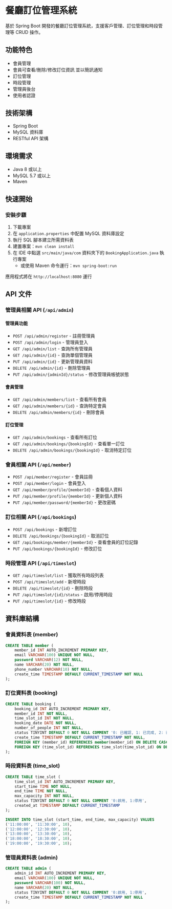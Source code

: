 # 餐廳訂位管理系統

基於 Spring Boot 開發的餐廳訂位管理系統，支援客戶管理、訂位管理和時段管理等 CRUD 操作。

## 功能特色

- 會員管理
- 會員可查看/刪除/修改訂位資訊 並以簡訊通知
- 訂位管理
- 時段管理
- 管理員後台
- 使用者認證

## 技術架構

- Spring Boot
- MySQL 資料庫
- RESTful API 架構

## 環境需求

- Java 8 或以上
- MySQL 5.7 或以上
- Maven

## 快速開始

### 安裝步驟

1. 下載專案
2. 在 `application.properties` 中配置 MySQL 資料庫設定
3. 執行 SQL 腳本建立所需資料表
4. 建置專案：`mvn clean install`
5. 在 IDE 中點選 `src/main/java/com` 資料夾下的 `BookingApplication.java` 執行專案
   - 或使用 Maven 命令運行：`mvn spring-boot:run`

應用程式將在 `http://localhost:8080` 運行

## API 文件

### 管理員相關 API (`/api/admin`)

#### 管理員功能
- `POST /api/admin/register` - 註冊管理員
- `POST /api/admin/login` - 管理員登入
- `GET /api/admin/list` - 查詢所有管理員
- `GET /api/admin/{id}` - 查詢單個管理員
- `PUT /api/admin/{id}` - 更新管理員資料
- `DELETE /api/admin/{id}` - 刪除管理員
- `PUT /api/admin/{adminId}/status` - 修改管理員帳號狀態

#### 會員管理
- `GET /api/admin/members/list` - 查看所有會員
- `GET /api/admin/members/{id}` - 查詢特定會員
- `DELETE /api/admin/members/{id}` - 刪除會員

#### 訂位管理
- `GET /api/admin/bookings` - 查看所有訂位
- `GET /api/admin/bookings/{bookingId}` - 查看單一訂位
- `DELETE /api/admin/bookings/{bookingId}` - 取消特定訂位

### 會員相關 API (`/api/member`)

- `POST /api/member/register` - 會員註冊
- `POST /api/member/login` - 會員登入
- `GET /api/member/profile/{memberId}` - 查看個人資料
- `PUT /api/member/profile/{memberId}` - 更新個人資料
- `PUT /api/member/password/{memberId}` - 更改密碼

### 訂位相關 API (`/api/bookings`)

- `POST /api/bookings` - 新增訂位
- `DELETE /api/bookings/{bookingId}` - 取消訂位
- `GET /api/bookings/member/{memberId}` - 查看會員的訂位記錄
- `PUT /api/bookings/{bookingId}` - 修改訂位

### 時段管理 API (`/api/timeslot`)

- `GET /api/timeslot/list` - 獲取所有時段列表
- `POST /api/timeslot/add` - 新增時段
- `DELETE /api/timeslot/{id}` - 刪除時段
- `PUT /api/timeslot/{id}/status` - 啟用/停用時段
- `PUT /api/timeslot/{id}` - 修改時段

## 資料庫結構

### 會員資料表 (member)
```sql
CREATE TABLE member (
    member_id INT AUTO_INCREMENT PRIMARY KEY,
    email VARCHAR(100) UNIQUE NOT NULL,
    password VARCHAR(12) NOT NULL,
    name VARCHAR(20) NOT NULL,
    phone_number VARCHAR(10) NOT NULL,
    create_time TIMESTAMP DEFAULT CURRENT_TIMESTAMP NOT NULL
);
```

### 訂位資料表 (booking)
```sql
CREATE TABLE booking (
    booking_id INT AUTO_INCREMENT PRIMARY KEY,
    member_id INT NOT NULL,
    time_slot_id INT NOT NULL,
    booking_date DATE NOT NULL,
    number_of_people INT NOT NULL,
    status TINYINT DEFAULT 0 NOT NULL COMMENT '0: 已確認, 1: 已完成, 2: 已刪除',
    create_time TIMESTAMP DEFAULT CURRENT_TIMESTAMP NOT NULL,
    FOREIGN KEY (member_id) REFERENCES member(member_id) ON DELETE CASCADE,
    FOREIGN KEY (time_slot_id) REFERENCES time_slot(time_slot_id) ON DELETE CASCADE
);
```

### 時段資料表 (time_slot)
```sql
CREATE TABLE time_slot (
    time_slot_id INT AUTO_INCREMENT PRIMARY KEY,
    start_time TIME NOT NULL,
    end_time TIME NOT NULL,
    max_capacity INT NOT NULL,
    status TINYINT DEFAULT 0 NOT NULL COMMENT '0:啟用, 1:停用',
    created_at TIMESTAMP DEFAULT CURRENT_TIMESTAMP
);

INSERT INTO time_slot (start_time, end_time, max_capacity) VALUES 
('11:00:00', '11:30:00', 10),
('12:00:00', '12:30:00', 10),
('13:00:00', '13:30:00', 10),
('18:00:00', '18:30:00', 10),
('19:00:00', '19:30:00', 10);
```

### 管理員資料表 (admin)
```sql
CREATE TABLE admin (
    admin_id INT AUTO_INCREMENT PRIMARY KEY,
    email VARCHAR(100) UNIQUE NOT NULL,
    password VARCHAR(100) NOT NULL,
    name VARCHAR(20) NOT NULL,
    status TINYINT DEFAULT 0 NOT NULL COMMENT '0:啟用, 1:停用',
    create_time TIMESTAMP DEFAULT CURRENT_TIMESTAMP NOT NULL
);
